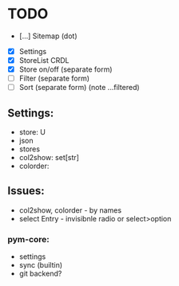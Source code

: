 # TODO

- […] Sitemap (dot)
- [x] Settings
- [x] StoreList CRDL
- [x] Store on/off (separate form)
- [ ] Filter (separate form)
- [ ] Sort (separate form) (note ...filtered)

## Settings:
- store: U
- json
- stores
- col2show: set[str]
- colorder: 

## Issues:
- col2show, colorder - by names
- select Entry - invisibnle radio or select>option

### pym-core:
- settings
- sync (builtin)
- git backend?
